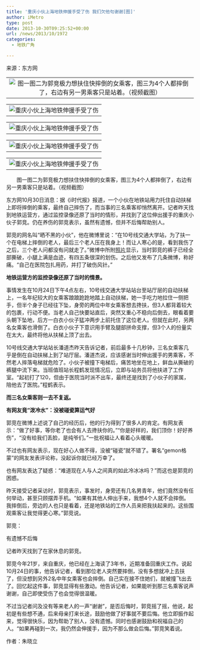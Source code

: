 ```yaml
---
title: '重庆小伙上海地铁伸援手受了伤 我们欠他句谢谢[图]'
author: iMetro
type: post
date: 2013-10-30T09:25:52+00:00
url: /news/2013/10/1972
categories:
  - 地铁广角

---
```

来源：东方网

<table align="center">
  <tr>
    <td>
      <div align="center">
        <img src="http://img1.cache.netease.com/catchpic/9/9B/9B104971A26169DACA60ABA1234F5CAE.jpg" alt="图一图二为郭竞极力想扶住快摔倒的女乘客，图三为4个人都摔倒了，右边有另一男乘客只是站着。（视频截图）" />
      </div>
    </td>
  </tr>
</table>

<div align="center">
  <table align="center">
    <tr>
      <td>
        <div align="center">
          <img src="http://img1.cache.netease.com/catchpic/C/C4/C4C3865D196BDEDAE0E26281FC15CC07.jpg" alt="重庆小伙上海地铁伸援手受了伤" />
        </div>
      </td>
    </tr>
  </table>
</div>

<div align="center">
  <table align="center">
    <tr>
      <td>
        <div align="center">
          <img src="http://img1.cache.netease.com/catchpic/8/8D/8DE05A3CB7EF933D1A16889D7CCCF0BB.jpg" alt="重庆小伙上海地铁伸援手受了伤" />
        </div>
      </td>
    </tr>
  </table>
</div>

<div align="center">
  <table align="center">
    <tr>
      <td>
        <div align="center">
          <img src="http://img1.cache.netease.com/catchpic/6/6A/6A7BB795B75061BD2F9DC53BEEF37DB3.jpg" alt="重庆小伙上海地铁伸援手受了伤" />
        </div>
      </td>
    </tr>
  </table>
</div>

<div align="center">
  <table align="center">
    <tr>
      <td>
        <div align="center">
          <img src="http://img1.cache.netease.com/catchpic/3/31/31AD1F133C639CBD11686D8CA7F7EA92.jpg" alt="重庆小伙上海地铁伸援手受了伤" />
        </div>
      </td>
    </tr>
  </table>
</div>

<span>　　图一图二为郭竞极力想扶住快摔倒的女乘客，图三为4个人都摔倒了，右边有另一男乘客只是站着。（视频截图）</span>

东方网10月30日消息：据《i时代报》报道，一个小伙在地铁站用力托住自动扶梯上即将摔倒的乘客，最终自己摔伤了，而当事的三名乘客却悄然离开。记者昨天找到地铁运营方，通过监控录像还原了当时的情形，并找到了这位伸出援手的重庆小伙子郭竞。仍在养伤的郭竞表示，虽然有遗憾，但并不后悔帮助别人。

郭竞的网名叫“晒不黑的小伙”，他在微博里说：“在10号线交通大学站，为了扶一个在电梯上摔倒的老人，最后三个老人压在我身上！而让人寒心的是，看到我伤了之后，三个老人问都没有问就走了。”微博中所附<a title="照片" href="http://mall.163.com/yxp.html" data-module-name="xwwzy_tag">照片</a>显示，当时郭竞的裤子已经全部撕破，小腿上满是血迹，有四五条很深的划伤。之后他又发布了几条微博，称好痛。“自己在医院包扎用药，并打了破伤风针。”

**地铁运营方的监控录像还原了当时的情景。**

事情发生在10月24日下午4点左右，10号线交通大学站站台至站厅层的自动扶梯上，一名年纪较大的女乘客踉踉跄跄地踏上自动扶梯，她一手吃力地拉住一侧把手，但半个身子已经往下坠，身旁的两位中年女乘客想去搀扶，但3人都背着较大的包裹，行动不便。当老人自己快要站直后，突然又重心不稳向后倒去，眼看着要头朝下坠地，后方一白衣小伙子猛冲两步上前托住了这位老人。但就在此时，另两名女乘客也滑倒了。白衣小伙子下意识用手臂及腿部拼命支撑，但3个人的份量实在太大，最终将他从扶梯上顶了出去。

10号线交通大学站站长潘道杰昨天告诉记者，前后最多十几秒钟，三名女乘客几乎是倒在自动扶梯上到了站厅层。潘道杰说，应该感谢当时伸出援手的男乘客，不然老人摔落电梯就危险了。小伙子被撞下电梯后，痛苦地坐在地上，鲜血从撕破的裤腿中流下来。当班值班站长程鹤发现情况后，立即与站务员将他扶进了工作室。“起初打了120，但由于医院当时派不出车，最终还是找到了小伙子的家属，陪他去了医院。”程鹤表示。

**而三名女乘客则一去不复返。**

**有网友竟“泼冷水”：没被碰瓷算运气好**

郭竞在微博上述说了自己的经历后，他的行为得到了很多人的肯定。有网友表示：“做了好事，等你老了也会有人去搀扶你的。”“你是好样的，我们顶你！好好养伤”，“没有给我们丢脸，是纯爷们。”一批祝福让人看着心头暖暖。

不过也有网友表示，现在好心人做不得，没被“碰瓷”就不错了。署名“gemon格蒙”的网友发表评论称，没起诉你就已经万幸了。

也有网友表达了疑惑：“难道现在人与人之间真的如此冷冰冰吗？”而这也是郭竞的困惑。

昨天接受记者采访时，郭竞表示，事发时，身旁还有几名男青年，他们竟然没有任何举动，甚至只顾摆弄手机。“如果有其他人伸出手来，我想4个人就不会摔倒。我摔倒后，旁边的人也只是看着，还是地铁站的工作人员来把我扶起来的。这些围观乘客让我觉得更心寒。”郭竞说。

郭竞：

有遗憾不后悔

记者昨天找到了在家休息的郭竞。

郭竞今年21岁，来自重庆，他已经在上海读了3年书，近期准备回重庆工作。说起10月24日的事，他告诉记者，看到那位老人突然要摔倒，没有多想就冲上去扶了，但没想到另外2名中年女乘客也会摔倒。自己实在接不住她们，就被撞飞出去了。回忆起这件事，郭竞显得有些激动。他告诉记者，如果能听到那三名乘客说声谢谢，自己即使受伤了也会觉得很温暖。

不过当记者问及没有等来老人的一声“谢谢”，是否后悔时，郭竞摇了摇，他说，起初是有些想不通，后来母亲打来长途，鼓励他做了好事就不要后悔。他立即振作起来，觉得很快乐，因为帮助了别人，没有遗憾。同时也感谢鼓励和祝福自己的人。“如果再碰到一次，我仍然会伸援手，因为不那么做会后悔。”郭竞笑着说。

作者：朱晓立